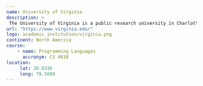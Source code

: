 ```yaml
---
name: University of Virginia 
description: >
 The University of Virginia is a public research university in Charlottesville, Virginia. 
url: "https://www.virginia.edu/"
logo: academic_institution/virginia.png
continent: North America
course:
    - name: Programming Languages
      accronym: CS 4610
location:
     lat: 38.0336
     long: 78.5080
---
```

